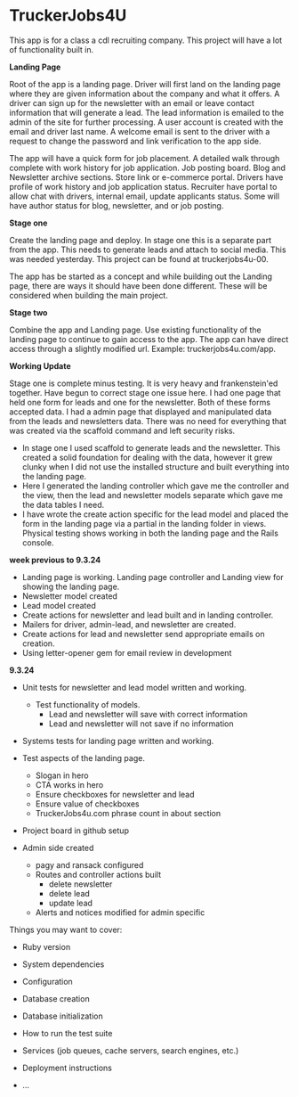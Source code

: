 # TruckerJobs4U

This app is for a class a cdl recruiting company. This project will have a lot of functionality built in.

**Landing Page**

Root of the app is a landing page. Driver will first land on the landing page where they are given information about the company and what it offers. A driver can sign up for the newsletter with an email or leave contact information that will generate a lead. The lead information is emailed to the admin of the site for further processing. A user account is created with the email and driver last name. A welcome email is sent to the driver with a request to change the password and link verification to the app side.

The app will have a quick form for job placement. A detailed walk through complete with work history for job application. Job posting board. Blog and Newsletter archive sections. Store link or e-commerce portal. Drivers have profile of work history and job application status. Recruiter have portal to allow chat with drivers, internal email, update applicants status. Some will have author status for blog, newsletter, and or job posting.

**Stage one**

Create the landing page and deploy. In stage one this is a separate part from the app. This needs to generate leads and attach to social media. This was needed yesterday. This project can be found at truckerjobs4u-00.

The app has be started as a concept and while building out the Landing page, there are ways it should have been done different. These will be considered when building the main project.

**Stage two**

Combine the app and Landing page. Use existing functionality of the landing page to continue to gain access to the app. The app can have direct access through a slightly modified url. Example: truckerjobs4u.com/app.

**Working Update**

Stage one is complete minus testing. It is very heavy and frankenstein'ed together. Have begun to correct stage one issue here. I had one page that held one form for leads and one for the newsletter. Both of these forms accepted data. I had a admin page that displayed and manipulated data from the leads and newsletters data. There was no need for everything that was created via the scaffold command and left security risks.

* In stage one I used scaffold to generate leads and the newsletter. This created a solid foundation for dealing with the data, however it grew clunky when I did not use the installed structure and built everything into the landing page.
* Here I generated the landing controller which gave me the controller and the view, then the lead and newsletter models separate which gave me the data tables I need. 
* I have wrote the create action specific for the lead model and placed the form in the landing page via a partial in the landing folder in views. Physical testing shows working in both the landing page and the Rails console.

**week previous to 9.3.24**
* Landing page is working. Landing page controller and Landing view for showing the landing page.
* Newsletter model created
* Lead model created
* Create actions for newsletter and lead built and in landing controller.
* Mailers for driver, admin-lead, and newsletter are created.
* Create actions for lead and newsletter send appropriate emails on creation.
* Using letter-opener gem for email review in development

**9.3.24**
* Unit tests for newsletter and lead model written and working.
  * Test functionality of models.
    * Lead and newsletter will save with correct information
    * Lead and newsletter will not save if no information
* Systems tests for landing page written and working.
 * Test aspects of the landing page.
    * Slogan in hero
    * CTA works in hero
    * Ensure checkboxes for newsletter and lead
    * Ensure value of checkboxes
    * TruckerJobs4u.com phrase count in about section

* Project board in github setup
* Admin side created
  * pagy and ransack configured
  * Routes and controller actions built
    * delete newsletter
    * delete lead
    * update lead
  * Alerts and notices modified for admin specific


Things you may want to cover:

* Ruby version

* System dependencies

* Configuration

* Database creation

* Database initialization

* How to run the test suite

* Services (job queues, cache servers, search engines, etc.)

* Deployment instructions

* ...
